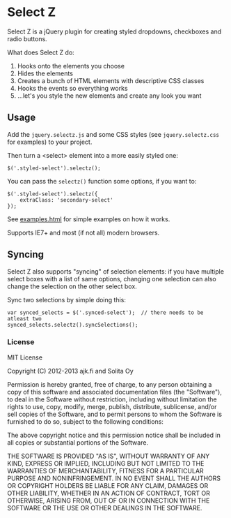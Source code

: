 # Select Z

Select Z is a jQuery plugin for creating styled dropdowns, checkboxes and
radio buttons.

What does Select Z do:

1. Hooks onto the elements you choose
2. Hides the elements
3. Creates a bunch of HTML elements with descriptive CSS classes
4. Hooks the events so everything works
5. ...let's you style the new elements and create any look you want

## Usage

Add the `jquery.selectz.js` and some CSS styles (see `jquery.selectz.css` for examples) to your project.

Then turn a &lt;select> element into a more easily styled one:

	$('.styled-select').selectz();

You can pass the `selectz()` function some options, if you want to:

	$('.styled-select').selectz({
		extraClass: 'secondary-select'
	});

See [examples.html](https://rawgithub.com/Darep/Select-Z/master/examples.html)
for simple examples on how it works.

Supports IE7+ and most (if not all) modern browsers.

## Syncing

Select Z also supports "syncing" of selection elements: if you have multiple
select boxes with a list of same options, changing one selection can also
change the selection on the other select box.

Sync two selections by simple doing this:

	var synced_selects = $('.synced-select');  // there needs to be atleast two
	synced_selects.selectz().syncSelections();

### License

MIT License

Copyright (C) 2012-2013 ajk.fi and Solita Oy

Permission is hereby granted, free of charge, to any person obtaining a copy of this software and associated documentation files (the "Software"), to deal in the Software without restriction, including without limitation the rights to use, copy, modify, merge, publish, distribute, sublicense, and/or sell copies of the Software, and to permit persons to whom the Software is furnished to do so, subject to the following conditions:

The above copyright notice and this permission notice shall be included in all copies or substantial portions of the Software.

THE SOFTWARE IS PROVIDED "AS IS", WITHOUT WARRANTY OF ANY KIND, EXPRESS OR IMPLIED, INCLUDING BUT NOT LIMITED TO THE WARRANTIES OF MERCHANTABILITY, FITNESS FOR A PARTICULAR PURPOSE AND NONINFRINGEMENT. IN NO EVENT SHALL THE AUTHORS OR COPYRIGHT HOLDERS BE LIABLE FOR ANY CLAIM, DAMAGES OR OTHER LIABILITY, WHETHER IN AN ACTION OF CONTRACT, TORT OR OTHERWISE, ARISING FROM, OUT OF OR IN CONNECTION WITH THE SOFTWARE OR THE USE OR OTHER DEALINGS IN THE SOFTWARE.
